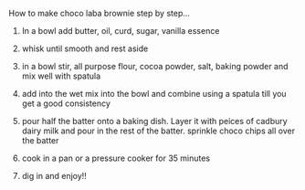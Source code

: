 How to make choco laba brownie step by step...


1. In a bowl add butter, oil, curd, sugar, vanilla essence

2. whisk until smooth and rest aside

3. in a bowl stir, all purpose flour, cocoa powder, salt, baking powder and mix well with spatula

4. add into the wet mix into the bowl and combine using a spatula till you get a good consistency

5. pour half the batter onto a baking dish. Layer it with peices of cadbury dairy milk and pour in the rest of the batter. sprinkle choco
   chips all over the batter

6. cook in a pan or a pressure cooker for 35 minutes 

7. dig in and enjoy!!